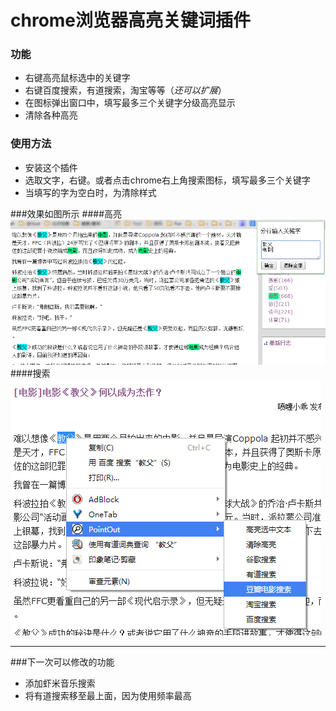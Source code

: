 # chrome浏览器高亮关键词插件

### 功能
- 右键高亮鼠标选中的关键字
- 右键百度搜索，有道搜索，淘宝等等（*还可以扩展*）
- 在图标弹出窗口中，填写最多三个关键字分级高亮显示
- 清除各种高亮  

### 使用方法
- 安装这个插件
- 选取文字，右键。或者点击chrome右上角搜索图标，填写最多三个关键字
- 当填写的字为空白时，为清除样式

###效果如图所示
####高亮
![alt 高亮](img/highlight.png)
####搜索
![alt 搜索](img/search.png)

--------------------
###下一次可以修改的功能
- 添加虾米音乐搜索
- 将有道搜索移至最上面，因为使用频率最高
